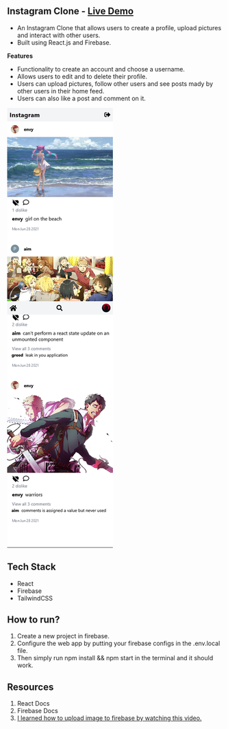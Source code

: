 ## Instagram Clone - [Live Demo](https://instagram-clone-b7e9f.web.app/)

- An Instagram Clone that allows users to create a profile, upload pictures and interact with other users.
- Built using React.js and Firebase.

**Features** 
- Functionality to create an account and choose a username.
- Allows users to edit and to delete their profile.
- Users can upload pictures, follow other users and see posts mady by other users in their home feed.
- Users can also like a post and comment on it.

![screenshot](./screenshot.png)

## Tech Stack

- React
- Firebase
- TailwindCSS

## How to run?

1. Create a new project in firebase.
2. Configure the web app by putting your firebase configs in the .env.local file.
3. Then simply run npm install && npm start in the terminal and it should work.

## Resources
1. React Docs
2. Firebase Docs
3. [I learned how to upload image to firebase by watching this video.](https://www.youtube.com/watch?v=f7T48W0cwXM&t=11287s)
